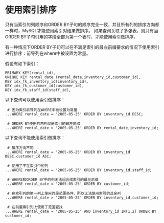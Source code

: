 # 使用索引排序

只有当索引的列顺序和ORDER BY子句的顺序完全一致，并且所有列的排序方向都一样时，MySQL才能使用索引对结果做排序。
如果查询关联了多张表，则只有当ORDER BY子句引用的字段全部为第一个表时，才能使用索引做排序。

有一种情况下ORDER BY子句可以在不满足索引的最左前缀要求的情况下使用索引进行排序：前导列在where中被设置为常量。

假设有如下索引：
```
PRIMARY KEY(rental_id),
UNIQUE KEY rental_date (rental_date,inventory_id,customer_id),
KEY idx_fk_inventory_id(inventory_id),
KEY idx_fk_customer_id(customer_id),
KEY idx_fk_staff_id(staff_id),
```

以下查询可以使用索引做排序：
```
 # 因为索引前导列在WHERE中被设置为常量
...WHERE rental_date = '2005-05-25' ORDER BY inventory_id DESC;  

 # ORDER BY使用的两列就是索引的最左前缀
...WHERE rental_date > '2005-05-25' ORDER BY rental_date,inventory_id;  
```

以下查询不能使用索引做排序：
```
 # 排序方向不同
...WHERE rental_date = '2005-05-25' ORDER BY inventory_id DESC,customer_id ASC; 

 # 使用了不在索引中的列
...WHERE rental_date = '2005-05-25' ORDER BY inventory_id,staff_id; 

 # WHERE和ORDER BY中的列无法组合成索引的最左前缀
...WHERE rental_date = '2005-05-25' ORDER BY customer_id; 

 # 在索引列的第一列上使用的是范围条件，所以无法使用索引的其余列
...WHERE rental_date > '2005-05-25' ORDER BY inventory_id,customer_id; 

 # 在前置索引列上使用了范围查找
...WHERE rental_date = '2005-05-25' AND inventory_id IN(1,2) ORDER BY customer_id; 
```